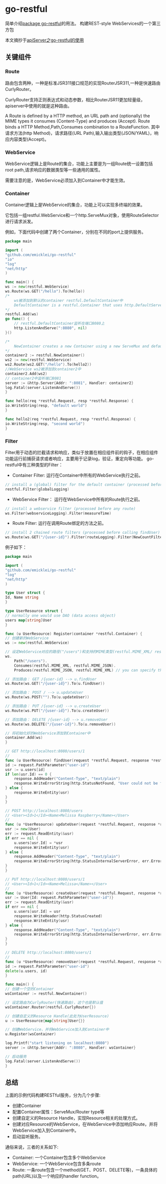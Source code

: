 # go-restful

简单介绍[package go-restful](https://godoc.org/github.com/emicklei/go-restful)的用法。
构建REST-style WebServices的一个第三方包

本文摘抄于[apiServer之go-restful的使用](http://dockone.io/article/2171)

## 关键组件
### Route
路由包含两种，一种是标准JSR311接口规范的实现RouterJSR311,一种是快速路由CurlyRouter。

CurlyRouter支持正则表达式和动态参数，相比RouterJSR11更加轻量级，apiserver中使用的就是这种路由。

A Route is defined by a HTTP method, an URL path and (optionally) the MIME types it consumes (Content-Type) and produces (Accept). 
Route binds a HTTP Method,Path,Consumes combination to a RouteFunction.
其中请求方法(http Method)，请求路径(URL Path),输入输出类型(JSON/YAML)，响应内容类型(Accept)。

### WebService
WebService逻辑上是Route的集合，功能上主要是为一组Route统一设置包括root path,请求响应的数据类型等一些通用的属性。

需要注意的是，WebService必须加入到Container中才能生效。

### Container
Container逻辑上是WebService的集合，功能上可以实现多终端的效果。

它包括一组restful.WebService和一个http.ServeMux对象，使用RouteSelector进行请求派发。

例如，下面代码中创建了两个Container，分别在不同的port上提供服务。
```go
package main

import (
"github.com/emicklei/go-restful"
"io"
"log"
"net/http"
)

func main() {
ws := new(restful.WebService)
ws.Route(ws.GET("/hello").To(hello))
/*
	ws被添加到默认的container restful.DefaultContainer中
	DefaultContainer is a restful.Container that uses http.DefaultServeMux
*/
restful.Add(ws)
go func() {
    // restful.DefaultContainer监听在端口8080上
    http.ListenAndServe(":8080", nil)
}()

/*
	NewContainer creates a new Container using a new ServeMux and default router (CurlyRouter)
*/
container2 := restful.NewContainer()
ws2 := new(restful.WebService)
ws2.Route(ws2.GET("/hello").To(hello2))
//WebService ws2被添加到container2中
container2.Add(ws2)
// container2中监听端口8081
server := &http.Server{Addr: ":8081", Handler: container2}
log.Fatal(server.ListenAndServe())
}

func hello(req *restful.Request, resp *restful.Response) {
io.WriteString(resp, "default world")
}

func hello2(req *restful.Request, resp *restful.Response) {
io.WriteString(resp, "second world")
}
```

### Filter
Filter用于动态的拦截请求和响应，类似于放置在相应组件前的钩子，在相应组件功能运行前捕获请求或者响应，主要用于记录log，验证，重定向等功能。
go-restful中有三种类型的Filter：
- Container Filter:
运行在Container中所有的WebService执行之前。
```go
// install a (global) filter for the default container (processed before any webservice)
restful.Filter(globalLogging)
```
- WebService Filter：
运行在WebService中所有的Route执行之前。
```go
// install a webservice filter (processed before any route)
ws.Filter(webserviceLogging).Filter(measureTime)
```
- Route Filter:
运行在调用Route绑定的方法之前。
```go
// install 2 chained route filters (processed before calling findUser)
ws.Route(ws.GET("/{user-id}").Filter(routeLogging).Filter(NewCountFilter().routeCounter).To(findUser))
```

例子如下：
```go
package main

import (
"github.com/emicklei/go-restful"
"log"
"net/http"
)

type User struct {
Id, Name string
}

type UserResource struct {
// normally one would use DAO (data access object)
users map[string]User
}

func (u UserResource) Register(container *restful.Container) {
// 创建新的WebService
ws := new(restful.WebService)

// 设定WebService对应的路径("/users")和支持的MIME类型(restful.MIME_XML/ restful.MIME_JSON)
ws.
    Path("/users").
    Consumes(restful.MIME_XML, restful.MIME_JSON).
    Produces(restful.MIME_JSON, restful.MIME_XML) // you can specify this per route as well

// 添加路由： GET /{user-id} --> u.findUser
ws.Route(ws.GET("/{user-id}").To(u.findUser))

// 添加路由： POST / --> u.updateUser
ws.Route(ws.POST("").To(u.updateUser))

// 添加路由： PUT /{user-id} --> u.createUser
ws.Route(ws.PUT("/{user-id}").To(u.createUser))

// 添加路由： DELETE /{user-id} --> u.removeUser
ws.Route(ws.DELETE("/{user-id}").To(u.removeUser))

// 将初始化好的WebService添加到Container中
container.Add(ws)
}

// GET http://localhost:8080/users/1
//
func (u UserResource) findUser(request *restful.Request, response *restful.Response) {
id := request.PathParameter("user-id")
usr := u.users[id]
if len(usr.Id) == 0 {
    response.AddHeader("Content-Type", "text/plain")
    response.WriteErrorString(http.StatusNotFound, "User could not be found.")
} else {
    response.WriteEntity(usr)
}
}

// POST http://localhost:8080/users
// <User><Id>1</Id><Name>Melissa Raspberry</Name></User>
//
func (u *UserResource) updateUser(request *restful.Request, response *restful.Response) {
usr := new(User)
err := request.ReadEntity(&usr)
if err == nil {
    u.users[usr.Id] = *usr
    response.WriteEntity(usr)
} else {
    response.AddHeader("Content-Type", "text/plain")
    response.WriteErrorString(http.StatusInternalServerError, err.Error())
}
}

// PUT http://localhost:8080/users/1
// <User><Id>1</Id><Name>Melissa</Name></User>
//
func (u *UserResource) createUser(request *restful.Request, response *restful.Response) {
usr := User{Id: request.PathParameter("user-id")}
err := request.ReadEntity(&usr)
if err == nil {
    u.users[usr.Id] = usr
    response.WriteHeader(http.StatusCreated)
    response.WriteEntity(usr)
} else {
    response.AddHeader("Content-Type", "text/plain")
    response.WriteErrorString(http.StatusInternalServerError, err.Error())
}
}

// DELETE http://localhost:8080/users/1
//
func (u *UserResource) removeUser(request *restful.Request, response *restful.Response) {
id := request.PathParameter("user-id")
delete(u.users, id)
}

func main() {
// 创建一个空的Container
wsContainer := restful.NewContainer()

// 设定路由为CurlyRouter(快速路由)，这个也是默认值
wsContainer.Router(restful.CurlyRouter{})

// 创建自定义的Resource Handle(此处为UserResource)
u := UserResource{map[string]User{}}

// 创建WebService，并将WebService加入到Container中
u.Register(wsContainer)

log.Printf("start listening on localhost:8080")
server := &http.Server{Addr: ":8080", Handler: wsContainer}

// 启动服务
log.Fatal(server.ListenAndServe())
}
```
## 总结
上面的示例代码构建RESTful服务，分为几个步骤:
- 创建Container
- 配置Container属性：ServeMux/Router type等
- 创建自定义的Resource Handle，实现Resource相关的处理方式。
- 创建对应Resource的WebService，在WebService中添加响应Route，并将WebService加入到Container中。
- 启动监听服务。

通俗来说，三者的关系如下:
- Container: 一个Container包含多个WebService
- WebService: 一个WebService包含多条route
- Route: 一条route包含一个method(GET、POST、DELETE等)，一条具体的path(URL)以及一个响应的handler function。


